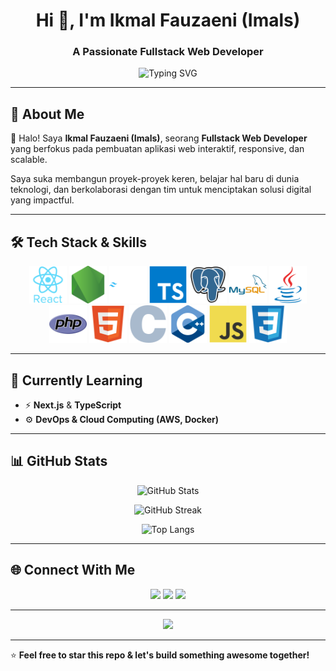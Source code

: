 <h1 align="center">Hi 👋, I'm Ikmal Fauzaeni (Imals)</h1>
<h3 align="center">A Passionate Fullstack Web Developer</h3>

<p align="center">
  <img src="https://readme-typing-svg.herokuapp.com?font=Fira+Code&size=22&pause=1000&color=00BFFF&center=true&vCenter=true&width=500&lines=Fullstack+Web+Developer;React+%7C+Node+%7C+Java+%7C+PHP;Open+to+Collaboration+%F0%9F%92%AA" alt="Typing SVG" />
</p>

---

## 🚀 About Me
👋 Halo! Saya **Ikmal Fauzaeni (Imals)**, seorang **Fullstack Web Developer** yang berfokus pada pembuatan aplikasi web interaktif, responsive, dan scalable.

Saya suka membangun proyek-proyek keren, belajar hal baru di dunia teknologi, dan berkolaborasi dengan tim untuk menciptakan solusi digital yang impactful.

---

## 🛠 Tech Stack & Skills

<p align="center">
  <img src="https://raw.githubusercontent.com/devicons/devicon/master/icons/react/react-original-wordmark.svg" alt="React" width="60" height="60"/>
  <img src="https://raw.githubusercontent.com/devicons/devicon/master/icons/nodejs/nodejs-original.svg" alt="Node.js" width="60" height="60"/>
  <img src="https://raw.githubusercontent.com/devicons/devicon/master/icons/tailwindcss/tailwindcss-original-wordmark.svg" alt="Tailwind CSS" width="60" height="60"/>
  <img src="https://raw.githubusercontent.com/devicons/devicon/master/icons/typescript/typescript-original.svg" alt="TypeScript" width="60" height="60"/>
  <img src="https://raw.githubusercontent.com/devicons/devicon/master/icons/postgresql/postgresql-original.svg" alt="PostgreSQL" width="60" height="60"/>
  <img src="https://raw.githubusercontent.com/devicons/devicon/master/icons/mysql/mysql-original-wordmark.svg" alt="MySQL" width="60" height="60"/>
  <img src="https://raw.githubusercontent.com/devicons/devicon/master/icons/java/java-original.svg" alt="Java" width="60" height="60"/>
  <img src="https://raw.githubusercontent.com/devicons/devicon/master/icons/php/php-original.svg" alt="PHP" width="60" height="60"/>
  <img src="https://raw.githubusercontent.com/devicons/devicon/master/icons/html5/html5-original.svg" alt="HTML5" width="60" height="60"/>
  <img src="https://raw.githubusercontent.com/devicons/devicon/master/icons/c/c-original.svg" alt="C" width="60" height="60"/>
  <img src="https://raw.githubusercontent.com/devicons/devicon/master/icons/cplusplus/cplusplus-original.svg" alt="C++" width="60" height="60"/>
  <img src="https://raw.githubusercontent.com/devicons/devicon/master/icons/javascript/javascript-original.svg" alt="JavaScript" width="60" height="60"/>
  <img src="https://raw.githubusercontent.com/devicons/devicon/master/icons/css3/css3-original.svg" alt="CSS3" width="60" height="60"/>
</p>

---

## 🌱 Currently Learning

- ⚡ **Next.js** & **TypeScript**
- ⚙️ **DevOps & Cloud Computing (AWS, Docker)**

---

## 📊 GitHub Stats

<p align="center">
  <img src="https://github-readme-stats.vercel.app/api?username=ikmalfauzaeni&show_icons=true&theme=radical" alt="GitHub Stats" />
</p>

<p align="center">
  <img src="https://github-readme-streak-stats.herokuapp.com/?user=ikmalfauzaeni&theme=radical" alt="GitHub Streak" />
</p>

<p align="center">
  <img src="https://github-readme-stats.vercel.app/api/top-langs/?username=ikmalfauzaeni&layout=compact&theme=radical" alt="Top Langs" />
</p>

---

## 🌐 Connect With Me

<p align="center">
  <a href="https://github.com/ikmalfauzaeni"><img src="https://img.shields.io/badge/GitHub-171515?style=for-the-badge&logo=github&logoColor=white" /></a>
  <a href="https://www.linkedin.com/in/ikmal-fauzaeni/"><img src="https://img.shields.io/badge/LinkedIn-0A66C2?style=for-the-badge&logo=linkedin&logoColor=white" /></a>
  <a href="mailto:imals.dev@gmail.com"><img src="https://img.shields.io/badge/Gmail-D14836?style=for-the-badge&logo=gmail&logoColor=white" /></a>
</p>

---

<p align="center">
  <img src="https://media.giphy.com/media/ZVik7pBtu9dNS/giphy.gif" width="300" />
</p>

---

⭐ **Feel free to star this repo & let's build something awesome together!**

